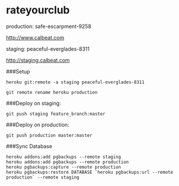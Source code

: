 rateyourclub
============

    
production: safe-escarpment-9258 

<http://www.calbeat.com>

staging: peaceful-everglades-8311 

<http://staging.calbeat.com>

    
###Setup

    heroku git:remote -a staging peaceful-everglades-8311
    
    git remote rename heroku production
    

###Deploy on staging:

    git push staging feature_branch:master
    
###Deploy on production:

    git push production master:master
    
    
###Sync Database

    heroku addons:add pgbackups --remote staging
    heroku addons:add pgbackups --remote production
    heroku pgbackups:capture --remote production
    heroku pgbackups:restore DATABASE `heroku pgbackups:url --remote production` --remote staging

